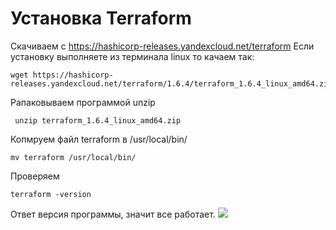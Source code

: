 # Установка Terraform

Скачиваем с https://hashicorp-releases.yandexcloud.net/terraform
Если установку выполняете из терминала linux то качаем так:

```
wget https://hashicorp-releases.yandexcloud.net/terraform/1.6.4/terraform_1.6.4_linux_amd64.zip
```
Рапаковываем программой  unzip
```
 unzip terraform_1.6.4_linux_amd64.zip
```
Копмруем файл terraform в  /usr/local/bin/ 
```
mv terraform /usr/local/bin/
```
Проверяем
```
terraform -version
```
Ответ версия программы, значит все работает.
![](https://user-images.githubusercontent.com/136073445/284554563-4589ad0e-1ac6-47b2-aad1-4fb54fe2dced.png)
